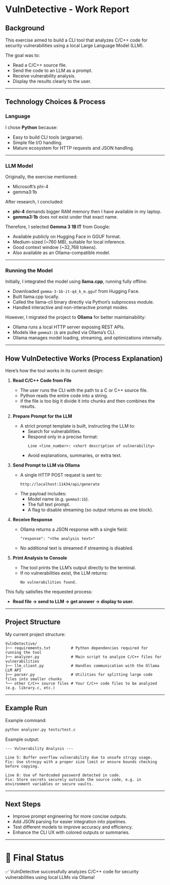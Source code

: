 # VulnDetective - Work Report

## Background

This exercise aimed to build a CLI tool that analyzes C/C++ code for security vulnerabilities using a local Large Language Model (LLM).

The goal was to:

- Read a C/C++ source file.
- Send the code to an LLM as a prompt.
- Receive vulnerability analysis.
- Display the results clearly to the user.

---

## Technology Choices & Process

### Language

I chose **Python** because:

- Easy to build CLI tools (argparse).
- Simple file I/O handling.
- Mature ecosystem for HTTP requests and JSON handling.

---

### LLM Model

Originally, the exercise mentioned:

- Microsoft’s phi-4
- gemma3:1b

After research, I concluded:

- **phi-4** demands bigger RAM memory then I have available in my laptop.
- **gemma3:1b** does not exist under that exact name.

Therefore, I selected **Gemma 3 1B IT** from Google:

- Available publicly on Hugging Face in GGUF format.
- Medium-sized (~760 MB), suitable for local inference.
- Good context window (~32,768 tokens).
- Also available as an Ollama-compatible model.

---

### Running the Model

Initially, I integrated the model using **llama.cpp**, running fully offline:

- Downloaded `gemma-3-1b-it-q4_k_m.gguf` from Hugging Face.
- Built llama.cpp locally.
- Called the llama-cli binary directly via Python’s subprocess module.
- Handled interactive and non-interactive prompt modes.

However, I migrated the project to **Ollama** for better maintainability:

- Ollama runs a local HTTP server exposing REST APIs.
- Models like `gemma3:1b` are pulled via Ollama’s CLI.
- Ollama manages model loading, streaming, and optimizations internally.

---

## How VulnDetective Works (Process Explanation)

Here’s how the tool works in its current design:

1. **Read C/C++ Code from File**
    - The user runs the CLI with the path to a C or C++ source file.
    - Python reads the entire code into a string.
    - if the file is too big it divide it into chunks and then combines the results.

2. **Prepare Prompt for the LLM**
    - A strict prompt template is built, instructing the LLM to:
        - Search for vulnerabilities.
        - Respond only in a precise format:
            ```
            Line <line_number>: <short description of vulnerability>
            ```
        - Avoid explanations, summaries, or extra text.

3. **Send Prompt to LLM via Ollama**
    - A single HTTP POST request is sent to:
      ```
      http://localhost:11434/api/generate
      ```
    - The payload includes:
        - Model name (e.g. `gemma3:1b`).
        - The full text prompt.
        - A flag to disable streaming (so output returns as one block).

4. **Receive Response**
    - Ollama returns a JSON response with a single field:
      ```
      "response": "<the analysis text>"
      ```
    - No additional text is streamed if streaming is disabled.

5. **Print Analysis to Console**
    - The tool prints the LLM’s output directly to the terminal.
    - If no vulnerabilities exist, the LLM returns:
      ```
      No vulnerabilities found.
      ```

This fully satisfies the requested process:
- **Read file → send to LLM → get answer → display to user.**

---

## Project Structure

My current project structure:

```
VulnDetective/
├── requirements.txt         # Python dependencies required for running the tool
├── analyzer.py              # Main script to analyze C/C++ files for vulnerabilities
├── llm_client.py            # Handles communication with the Ollama LLM API
├── parser.py                # Utilities for splitting large code files into smaller chunks
└── other C/C++ source files # Your C/C++ code files to be analyzed (e.g. library.c, etc.)
```

---

## Example Run

Example command:

```bash
python analyzer.py tests/test.c
```

Example output:

```
--- Vulnerability Analysis ---

Line 5: Buffer overflow vulnerability due to unsafe strcpy usage.
Fix: Use strncpy with a proper size limit or ensure bounds checking before copying.

Line 8: Use of hardcoded password detected in code.
Fix: Store secrets securely outside the source code, e.g. in environment variables or secure vaults.

```

---

## Next Steps

- Improve prompt engineering for more concise outputs.
- Add JSON parsing for easier integration into pipelines.
- Test different models to improve accuracy and efficiency.
- Enhance the CLI UX with colored outputs or summaries.

---

# 🚀 Final Status

✅ VulnDetective successfully analyzes C/C++ code for security vulnerabilities using local LLMs via Ollama!
